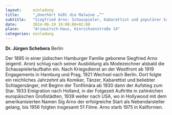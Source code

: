 ```yaml
---
layout:     einladung
title:      "„Unerhört küßt die Malwine …“"
subtitle:   "Siegfried Arno: Schauspieler, Kabarettist und populärer Schlagerinterpret"
date:       2024-06-19 19:00:00+02:00
place:      "Ariowitsch-Haus, Hinrichsenstraße 14"
categories: einladung
---
```


**Dr. Jürgen Schebera**
Berlin

Der 1895 in einer jüdischen Hamburger Familie geborene Siegfried Arno (eigentl. Aron) schlug nach seiner Ausbildung als Modezeichner alsbald die Schauspielerlaufbahn ein. Nach Kriegsdienst an der Westfront ab 1919 Engagements in Hamburg und Prag, 1921 Wechsel nach Berlin. Dort folgte ein reichliches Jahrzehnt als Komiker, Tänzer, Kabarettist und beliebter Schlagersänger, mit Beginn der Tonfilmära ab 1930 dann der Aufstieg zum Star. 1933 Emigration nach Holland, in der Folgezeit Auftritte in zahlreichen europäischen Großstädten, 1939 weiter nach USA, wo in Hollywood mit dem amerikanisierten Namen Sig Arno der erfolgreiche Start als Nebendarsteller gelang, bis 1956 folgten insgesamt 51 Filme. Arno starb 1975 in Kalifornien.
